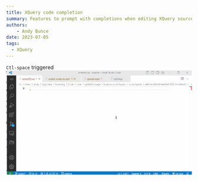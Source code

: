 ```yaml
---
title: XQuery code completion
summary: Features to prompt with completions when editing XQuery source.
authors:
    - Andy Bunce
date: 2023-07-05
tags:
  - XQuery
---
```

`Ctl-space` triggered
![completion](xquery-code-completion.gif)
